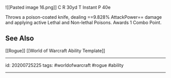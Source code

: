 ![[Pasted image 16.png]]
C 
R 30yd
T Instant
P 40e

Throws a poison-coated knife, dealing ==9.828% AttackPower== damage and applying active Lethal and Non-lethal Poisons.
Awards 1 Combo Point.

## See Also
[[Rogue]]
[[World of Warcraft Ability Template]]

---

id: 20200725225
tags: #worldofwarcraft #rogue #ability

---
